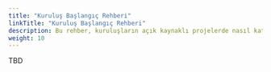```yaml
---
title: "Kuruluş Başlangıç Rehberi"
linkTitle: "Kuruluş Başlangıç Rehberi"
description: Bu rehber, kuruluşların açık kaynaklı projelerde nasıl katkıda bulunabileceklerini anlamalarına yardımcı olmak ve neden katkı yapmalarının kendileri için faydalı olacağını anlatmak için tasarlanmıştır.
weight: 10
---
```


TBD
